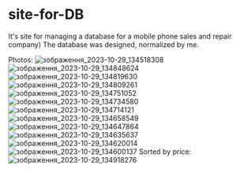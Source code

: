 # site-for-DB
It's site for managing a database for a mobile phone sales and repair company)
The database was designed, normalized by me.

Photos:  ![зображення_2023-10-29_134518308](https://github.com/Elizabethhh3/site-for-DB/assets/118073696/33381285-020f-4810-9e4f-ff1e70e05572)
![зображення_2023-10-29_134848624](https://github.com/Elizabethhh3/site-for-DB/assets/118073696/77272f52-b02b-498c-83f1-f74233eea1d8)
![зображення_2023-10-29_134819630](https://github.com/Elizabethhh3/site-for-DB/assets/118073696/6c6b8b53-260a-4460-b381-82cd7b5e1203)
![зображення_2023-10-29_134809261](https://github.com/Elizabethhh3/site-for-DB/assets/118073696/5d118517-a2b2-4de4-a490-521e92dbed9f)
![зображення_2023-10-29_134751052](https://github.com/Elizabethhh3/site-for-DB/assets/118073696/d03fb4d7-c123-41af-ab1b-767c7299d616)
![зображення_2023-10-29_134734580](https://github.com/Elizabethhh3/site-for-DB/assets/118073696/5f226874-5aed-42b3-8c29-70bf836cfa09)
![зображення_2023-10-29_134714121](https://github.com/Elizabethhh3/site-for-DB/assets/118073696/d0cdc4a3-ee5e-465b-ad69-0aa74755b0d7)
![зображення_2023-10-29_134658549](https://github.com/Elizabethhh3/site-for-DB/assets/118073696/4a0d109f-aa06-45d7-b360-187ff4c24cdb)
![зображення_2023-10-29_134647864](https://github.com/Elizabethhh3/site-for-DB/assets/118073696/28eda90d-b485-4550-bc9b-e337f5787aec)
![зображення_2023-10-29_134635637](https://github.com/Elizabethhh3/site-for-DB/assets/118073696/093fbbda-09cc-46fd-b3a5-74046125ccd6)
![зображення_2023-10-29_134620014](https://github.com/Elizabethhh3/site-for-DB/assets/118073696/24db0150-6231-4ca5-820d-20dec3b9b3f5)
![зображення_2023-10-29_134600137](https://github.com/Elizabethhh3/site-for-DB/assets/118073696/e57305b6-618f-4dbe-8887-e11fc43bf19b)
Sorted by price:
![зображення_2023-10-29_134918276](https://github.com/Elizabethhh3/site-for-DB/assets/118073696/8d1b9018-fed1-4f0c-a673-a42fe05b6b6d)
